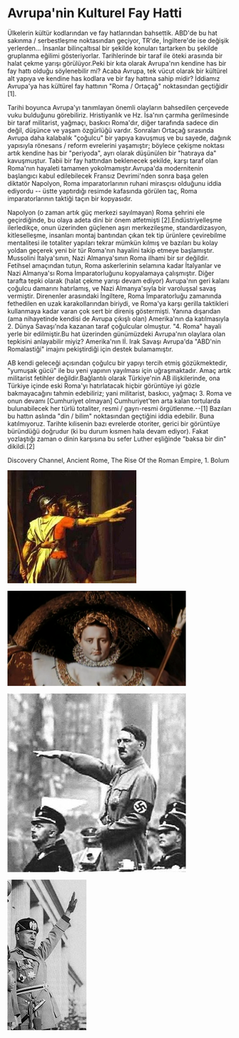 # Avrupa'nin Kulturel Fay Hatti

Ülkelerin kültür kodlarından ve fay hatlarından bahsettik. ABD'de bu
hat sakınma / serbestleşme noktasından geçiyor, TR'de, İngiltere'de
ise değişik yerlerden... İnsanlar bilinçaltısal bir şekilde konuları
tartarken bu şekilde gruplanma eğilimi gösteriyorlar. Tarihlerinde bir
taraf ile öteki arasında bir halat çekme yarışı görülüyor.Peki bir
kıta olarak Avrupa'nın kendine has bir fay hattı olduğu söylenebilir
mi? Acaba Avrupa, tek vücut olarak bir kültürel alt yapıya ve kendine
has kodlara ve bir fay hattına sahip midir? İddiamız Avrupa'ya has
kültürel fay hattının "Roma / Ortaçağ" noktasından geçtiğidir
[1].

Tarihi boyunca Avrupa'yı tanımlayan önemli olayların bahsedilen
çerçevede vuku bulduğunu görebiliriz. Hristiyanlık ve Hz. İsa'nın
çarmıha gerilmesinde bir taraf militarist, yağmaçı, baskıcı Roma'dır,
diğer tarafında sadece din değil, düşünce ve yaşam özgürlüğü
vardır. Sonraları Ortaçağ sırasında Avrupa daha kalabalık "çoğulcu"
bir yapıya kavuşmuş ve bu sayede, dağınık yapısıyla rönesans / reform
evrelerini yaşamıştır; böylece çekişme noktası artık kendine has bir
"periyoda", ayrı olarak düşünülen bir "hatıraya da" kavuşmuştur. Tabii
bir fay hattından beklenecek şekilde, karşı taraf olan Roma'nın
hayaleti tamamen yokolmamıştır.Avrupa'da modernitenin başlangıcı kabul
edilebilecek Fransız Devrimi'nden sonra başa gelen diktatör Napolyon,
Roma imparatorlarının ruhani mirasçısı olduğunu iddia ediyordu --
üstte yaptırdığı resimde kafasında görülen taç, Roma imparatorlarının
taktiği taçın bir kopyasıdır.

Napolyon (o zaman artık güç merkezi sayılmayan) Roma şehrini ele
geçirdiğinde, bu olaya adeta dini bir önem atfetmişti
[2].Endüstriyelleşme ilerledikçe, onun üzerinden güçlenen aşırı
merkezileşme, standardizasyon, kitleselleşme, insanları montaj
bantından çıkan tek tip ürünlere çevirebilme mentalitesi ile totaliter
yapıları tekrar mümkün kılmış ve bazıları bu kolay yoldan geçerek yeni
bir tür Roma'nın hayalini takip etmeye başlamıştır. Mussolini
İtalya'sının, Nazi Almanya'sının Roma ilhami bir sır
değildir. Fetihsel amaçından tutun, Roma askerlerinin selamına kadar
İtalyanlar ve Nazi Almanya'sı Roma İmparatorluğunu kopyalamaya
çalışmıştır. Diğer tarafta tepki olarak (halat çekme yarışı devam
ediyor) Avrupa'nın geri kalanı çoğulcu damarını hatırlamış, ve Nazi
Almanya'sıyla bir varoluşsal savaş vermiştir. Direnenler arasındaki
İngiltere, Roma İmparatorluğu zamanında fethedilen en uzak
karakollarından biriydi, ve Roma'ya karşı gerilla taktikleri
kullanmaya kadar varan çok sert bir direniş göstermişti. Yanına
dışarıdan (ama nihayetinde kendisi de Avrupa çıkışlı olan) Amerika'nın
da katılmasıyla 2. Dünya Savaşı'nda kazanan taraf çoğulcular
olmuştur. "4. Roma" hayali yerle bir edilmiştir.Bu hat üzerinden
günümüzdeki Avrupa'nın olaylara olan tepkisini anlayabilir miyiz?
Amerika'nın Iİ. Irak Savaşı Avrupa'da "ABD'nin Romalastiği" imajını
pekiştirdiği için destek bulamamıştır.

AB kendi geleceği açısından çoğulcu bir yapıyı tercih etmiş
gözükmektedir, "yumuşak gücü" ile bu yeni yapının yayılması için
uğraşmaktadır. Amaç artık militarist fetihler değildir.Bağlantılı
olarak Türkiye'nin AB ilişkilerinde, ona Türkiye içinde eski Roma'yı
hatırlatacak hiçbir görüntüye iyi gözle bakmayacağını tahmin
edebiliriz; yani militarist, baskıcı, yağmaçı 3. Roma ve onun devamı
[Cumhuriyet olmayan] Cumhuriyet'ten arta kalan tortularda
bulunabilecek her türlü totaliter, resmi / gayrı-resmi
örgütlenme.--[1] Bazıları bu hattın aslında "din / bilim" noktasından
geçtiğini iddia edebilir. Buna katılmıyoruz. Tarihte kılisenin bazı
evrelerde otoriter, gerici bir görüntüye büründüğü doğrudur (ki bu
durum kısmen hala devam ediyor). Fakat yozlaştığı zaman o dinin
karşısına bu sefer Luther eşliğinde "baksa bir din" dikildi.[2]

Discovery Channel, Ancient Rome, The Rise Of the Roman Empire, 1. Bolum

![](roman-soldier-salute.jpg)

![](napolyon-rome.png)

![](heil-hitler-salute.jpg)

![](mussolini-salute.jpg)
